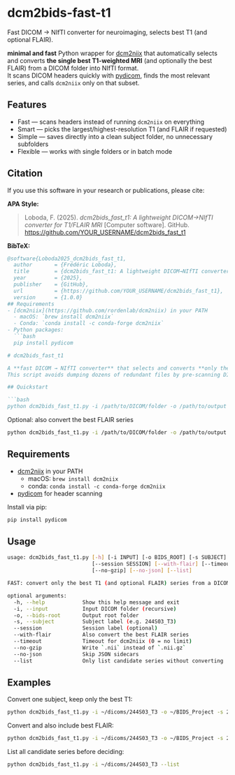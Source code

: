 # dcm2bids-fast-t1
Fast DICOM → NIfTI converter for neuroimaging, selects best T1 (and optional FLAIR).


**minimal and fast** Python wrapper for [dcm2niix](https://github.com/rordenlab/dcm2niix) that automatically selects and converts **the single best T1-weighted MRI** (and optionally the best FLAIR) from a DICOM folder into NIfTI format.  
It scans DICOM headers quickly with [pydicom](https://github.com/pydicom/pydicom), finds the most relevant series, and calls `dcm2niix` only on that subset.

## Features
- Fast — scans headers instead of running `dcm2niix` on everything  
- Smart — picks the largest/highest-resolution T1 (and FLAIR if requested)  
- Simple — saves directly into a clean subject folder, no unnecessary subfolders  
- Flexible — works with single folders or in batch mode
  
## Citation

If you use this software in your research or publications, please cite:

**APA Style:**
> Loboda, F. (2025). *dcm2bids_fast_t1: A lightweight DICOM→NIfTI converter for T1/FLAIR MRI* [Computer software]. GitHub. https://github.com/YOUR_USERNAME/dcm2bids_fast_t1
> 

**BibTeX:**
```bibtex
@software{Loboda2025_dcm2bids_fast_t1,
  author       = {Frédéric Loboda},
  title        = {dcm2bids_fast_t1: A lightweight DICOM→NIfTI converter for T1/FLAIR MRI},
  year         = {2025},
  publisher    = {GitHub},
  url          = {https://github.com/YOUR_USERNAME/dcm2bids_fast_t1},
  version      = {1.0.0}
## Requirements
- [dcm2niix](https://github.com/rordenlab/dcm2niix) in your PATH  
  - macOS: `brew install dcm2niix`  
  - Conda: `conda install -c conda-forge dcm2niix`  
- Python packages:
  ```bash
  pip install pydicom

# dcm2bids_fast_t1

A **fast DICOM → NIfTI converter** that selects and converts **only the best T1-weighted MRI series** (and optionally the best FLAIR) into a clean, BIDS-like folder structure.  
This script avoids dumping dozens of redundant files by pre-scanning DICOM headers before running `dcm2niix`.

## Quickstart

```bash
python dcm2bids_fast_t1.py -i /path/to/DICOM/folder -o /path/to/output -s SUBJECT_ID
```

Optional: also convert the best FLAIR series

```bash
python dcm2bids_fast_t1.py -i /path/to/DICOM/folder -o /path/to/output -s SUBJECT_ID --with-flair
```

## Requirements

- [dcm2niix](https://github.com/rordenlab/dcm2niix) in your PATH  
  - macOS: `brew install dcm2niix`  
  - conda: `conda install -c conda-forge dcm2niix`  
- [pydicom](https://pydicom.github.io/) for header scanning

Install via pip:

```bash
pip install pydicom
```

## Usage

```bash
usage: dcm2bids_fast_t1.py [-h] [-i INPUT] [-o BIDS_ROOT] [-s SUBJECT]
                           [--session SESSION] [--with-flair] [--timeout TIMEOUT]
                           [--no-gzip] [--no-json] [--list]

FAST: convert only the best T1 (and optional FLAIR) series from a DICOM folder.

optional arguments:
  -h, --help            Show this help message and exit
  -i, --input           Input DICOM folder (recursive)
  -o, --bids-root       Output root folder
  -s, --subject         Subject label (e.g. 244S03_T3)
  --session             Session label (optional)
  --with-flair          Also convert the best FLAIR series
  --timeout             Timeout for dcm2niix (0 = no limit)
  --no-gzip             Write `.nii` instead of `.nii.gz`
  --no-json             Skip JSON sidecars
  --list                Only list candidate series without converting
```

## Examples

Convert one subject, keep only the best T1:

```bash
python dcm2bids_fast_t1.py -i ~/dicoms/244S03_T3 -o ~/BIDS_Project -s 244S03_T3
```

Convert and also include best FLAIR:

```bash
python dcm2bids_fast_t1.py -i ~/dicoms/244S03_T3 -o ~/BIDS_Project -s 244S03_T3 --with-flair
```

List all candidate series before deciding:

```bash
python dcm2bids_fast_t1.py -i ~/dicoms/244S03_T3 --list

